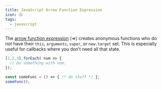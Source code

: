```yaml
---
title: JavaScript Arrow Function Expression
icon: 😜
tags:
  - javascript
---
```


The [arrow function expression](https://developer.mozilla.org/en-US/docs/Web/JavaScr) (=>) creates anonymous functions who do not have their `this`, `arguments`, `super`, or `new.target` set.  This is especially useful for callbacks where you don’t need all that state.

```js
[1,2,3].forEach( num => {
  // Do something with num.
});

const someFunc = () => { /* do stuff */ };
someFunc();
```
